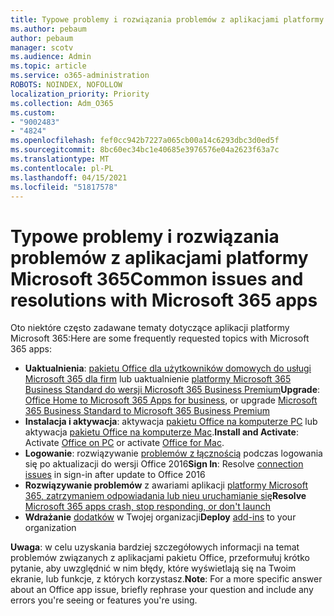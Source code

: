 ```yaml
---
title: Typowe problemy i rozwiązania problemów z aplikacjami platformy Microsoft 365
ms.author: pebaum
author: pebaum
manager: scotv
ms.audience: Admin
ms.topic: article
ms.service: o365-administration
ROBOTS: NOINDEX, NOFOLLOW
localization_priority: Priority
ms.collection: Adm_O365
ms.custom:
- "9002483"
- "4824"
ms.openlocfilehash: fef0cc942b7227a065cb00a14c6293dbc3d0ed5f
ms.sourcegitcommit: 8bc60ec34bc1e40685e3976576e04a2623f63a7c
ms.translationtype: MT
ms.contentlocale: pl-PL
ms.lasthandoff: 04/15/2021
ms.locfileid: "51817578"
---
```

# <a name="common-issues-and-resolutions-with-microsoft-365-apps"></a><span data-ttu-id="cfda1-102">Typowe problemy i rozwiązania problemów z aplikacjami platformy Microsoft 365</span><span class="sxs-lookup"><span data-stu-id="cfda1-102">Common issues and resolutions with Microsoft 365 apps</span></span>

<span data-ttu-id="cfda1-103">Oto niektóre często zadawane tematy dotyczące aplikacji platformy Microsoft 365:</span><span class="sxs-lookup"><span data-stu-id="cfda1-103">Here are some frequently requested topics with Microsoft 365 apps:</span></span>

- <span data-ttu-id="cfda1-104">**Uaktualnienia**: [pakietu Office dla użytkowników domowych do usługi Microsoft 365 dla firm](https://support.office.com/article/how-do-i-upgrade-office-ee68f6cf-422f-464a-82ec-385f65391350#OfficeVersion=Office_365_subscription) lub uaktualnienie [platformy Microsoft 365 Business Standard do wersji Microsoft 365 Business Premium](https://docs.microsoft.com/microsoft-365/business/migrate-to-microsoft-365-business)</span><span class="sxs-lookup"><span data-stu-id="cfda1-104">**Upgrade**:  [Office Home to Microsoft 365 Apps for business](https://support.office.com/article/how-do-i-upgrade-office-ee68f6cf-422f-464a-82ec-385f65391350#OfficeVersion=Office_365_subscription), or upgrade [Microsoft 365 Business Standard to Microsoft 365 Business Premium](https://docs.microsoft.com/microsoft-365/business/migrate-to-microsoft-365-business)</span></span>
- <span data-ttu-id="cfda1-105">**Instalacja i aktywacja**: aktywacja [pakietu Office na komputerze PC](https://support.office.com/article/activate-office-5bd38f38-db92-448b-a982-ad170b1e187e) lub aktywacja [pakietu Office na komputerze Mac](https://support.office.com/article/activate-office-for-mac-7f6646b1-bb14-422a-9ad4-a53410fcefb2).</span><span class="sxs-lookup"><span data-stu-id="cfda1-105">**Install and Activate**: Activate [Office on PC](https://support.office.com/article/activate-office-5bd38f38-db92-448b-a982-ad170b1e187e) or activate [Office for Mac](https://support.office.com/article/activate-office-for-mac-7f6646b1-bb14-422a-9ad4-a53410fcefb2).</span></span>
- <span data-ttu-id="cfda1-106">**Logowanie**: rozwiązywanie [problemów z łącznością](https://docs.microsoft.com/office365/troubleshoot/authentication/connection-issue-when-sign-in-office-2016) podczas logowania się po aktualizacji do wersji Office 2016</span><span class="sxs-lookup"><span data-stu-id="cfda1-106">**Sign In**: Resolve [connection issues](https://docs.microsoft.com/office365/troubleshoot/authentication/connection-issue-when-sign-in-office-2016) in sign-in after update to Office 2016</span></span>
- <span data-ttu-id="cfda1-107">**Rozwiązywanie problemów** z awariami aplikacji [platformy Microsoft 365, zatrzymaniem odpowiadania lub nieu uruchamianie się](https://docs.microsoft.com/alchemyinsights/office-apps-don't-launch-start)</span><span class="sxs-lookup"><span data-stu-id="cfda1-107">**Resolve** [Microsoft 365 apps crash, stop responding, or don't launch](https://docs.microsoft.com/alchemyinsights/office-apps-don't-launch-start)</span></span>
- <span data-ttu-id="cfda1-108">**Wdrażanie** [dodatków](https://docs.microsoft.com/microsoft-365/admin/manage/manage-deployment-of-add-ins?view=o365-worldwide) w Twojej organizacji</span><span class="sxs-lookup"><span data-stu-id="cfda1-108">**Deploy** [add-ins](https://docs.microsoft.com/microsoft-365/admin/manage/manage-deployment-of-add-ins?view=o365-worldwide) to your organization</span></span>

<span data-ttu-id="cfda1-109">**Uwaga**: w celu uzyskania bardziej szczegółowych informacji na temat problemów związanych z aplikacjami pakietu Office, przeformułuj krótko pytanie, aby uwzględnić w nim błędy, które wyświetlają się na Twoim ekranie, lub funkcje, z których korzystasz.</span><span class="sxs-lookup"><span data-stu-id="cfda1-109">**Note**: For a more specific answer about an Office app issue, briefly rephrase your question and include any errors you're seeing or features you're using.</span></span>
